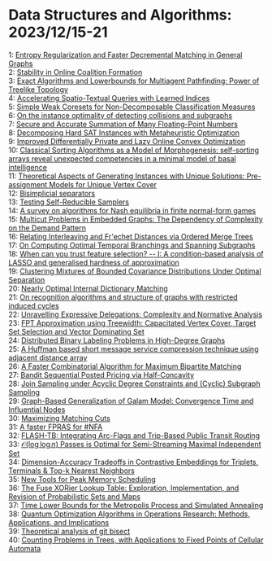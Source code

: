 # Data Structures and Algorithms: 2023/12/15-21  
1: [Entropy Regularization and Faster Decremental Matching in General Graphs](https://doi.org/10.48550/arXiv.2312.09077)  
2: [Stability in Online Coalition Formation](https://doi.org/10.48550/arXiv.2312.09119)  
3: [Exact Algorithms and Lowerbounds for Multiagent Pathfinding: Power of  Treelike Topology](https://doi.org/10.48550/arXiv.2312.09646)  
4: [Accelerating Spatio-Textual Queries with Learned Indices](https://doi.org/10.48550/arXiv.2312.09864)  
5: [Simple Weak Coresets for Non-Decomposable Classification Measures](https://doi.org/10.48550/arXiv.2312.09885)  
6: [On the instance optimality of detecting collisions and subgraphs](https://doi.org/10.48550/arXiv.2312.10196)  
7: [Secure and Accurate Summation of Many Floating-Point Numbers](https://doi.org/10.48550/arXiv.2312.10247)  
8: [Decomposing Hard SAT Instances with Metaheuristic Optimization](https://doi.org/10.48550/arXiv.2312.10436)  
9: [Improved Differentially Private and Lazy Online Convex Optimization](https://doi.org/10.48550/arXiv.2312.11534)  
10: [Classical Sorting Algorithms as a Model of Morphogenesis: self-sorting  arrays reveal unexpected competencies in a minimal model of basal  intelligence](https://doi.org/10.48550/arXiv.2401.05375)  
11: [Theoretical Aspects of Generating Instances with Unique Solutions:  Pre-assignment Models for Unique Vertex Cover](https://doi.org/10.48550/arXiv.2312.10599)  
12: [Bisimplicial separators](https://doi.org/10.48550/arXiv.2312.10830)  
13: [Testing Self-Reducible Samplers](https://doi.org/10.48550/arXiv.2312.10999)  
14: [A survey on algorithms for Nash equilibria in finite normal-form games](https://doi.org/10.48550/arXiv.2312.11063)  
15: [Multicut Problems in Embedded Graphs: The Dependency of Complexity on  the Demand Pattern](https://doi.org/10.48550/arXiv.2312.11086)  
16: [Relating Interleaving and Fr\'echet Distances via Ordered Merge Trees](https://doi.org/10.48550/arXiv.2312.11113)  
17: [On Computing Optimal Temporal Branchings and Spanning Subgraphs](https://doi.org/10.48550/arXiv.2312.11390)  
18: [When can you trust feature selection? -- I: A condition-based analysis  of LASSO and generalised hardness of approximation](https://doi.org/10.48550/arXiv.2312.11425)  
19: [Clustering Mixtures of Bounded Covariance Distributions Under Optimal  Separation](https://doi.org/10.48550/arXiv.2312.11769)  
20: [Nearly Optimal Internal Dictionary Matching](https://doi.org/10.48550/arXiv.2312.11873)  
21: [On recognition algorithms and structure of graphs with restricted  induced cycles](https://doi.org/10.48550/arXiv.2312.11876)  
22: [Unravelling Expressive Delegations: Complexity and Normative Analysis](https://doi.org/10.48550/arXiv.2312.11932)  
23: [FPT Approximation using Treewidth: Capacitated Vertex Cover, Target Set  Selection and Vector Dominating Set](https://doi.org/10.48550/arXiv.2312.11944)  
24: [Distributed Binary Labeling Problems in High-Degree Graphs](https://doi.org/10.48550/arXiv.2312.12243)  
25: [A Huffman based short message service compression technique using  adjacent distance array](https://doi.org/10.48550/arXiv.2312.12495)  
26: [A Faster Combinatorial Algorithm for Maximum Bipartite Matching](https://doi.org/10.48550/arXiv.2312.12584)  
27: [Bandit Sequential Posted Pricing via Half-Concavity](https://doi.org/10.48550/arXiv.2312.12794)  
28: [Join Sampling under Acyclic Degree Constraints and (Cyclic) Subgraph  Sampling](https://doi.org/10.48550/arXiv.2312.12797)  
29: [Graph-Based Generalization of Galam Model: Convergence Time and  Influential Nodes](https://doi.org/10.48550/arXiv.2312.12811)  
30: [Maximizing Matching Cuts](https://doi.org/10.48550/arXiv.2312.12960)  
31: [A faster FPRAS for #NFA](https://doi.org/10.48550/arXiv.2312.13320)  
32: [FLASH-TB: Integrating Arc-Flags and Trip-Based Public Transit Routing](https://doi.org/10.48550/arXiv.2312.13146)  
33: [$\mathcal{O}(\log\log{n})$ Passes is Optimal for Semi-Streaming Maximal  Independent Set](https://doi.org/10.48550/arXiv.2312.13178)  
34: [Dimension-Accuracy Tradeoffs in Contrastive Embeddings for Triplets,  Terminals & Top-k Nearest Neighbors](https://doi.org/10.48550/arXiv.2312.13490)  
35: [New Tools for Peak Memory Scheduling](https://doi.org/10.48550/arXiv.2312.13526)  
36: [The Fuse XORier Lookup Table: Exploration, Implementation, and Revision  of Probabilistic Sets and Maps](https://doi.org/10.48550/arXiv.2312.13541)  
37: [Time Lower Bounds for the Metropolis Process and Simulated Annealing](https://doi.org/10.48550/arXiv.2312.13554)  
38: [Quantum Optimization Algorithms in Operations Research: Methods,  Applications, and Implications](https://doi.org/10.48550/arXiv.2312.13636)  
39: [Theoretical analysis of git bisect](https://doi.org/10.48550/arXiv.2312.13644)  
40: [Counting Problems in Trees, with Applications to Fixed Points of  Cellular Automata](https://doi.org/10.48550/arXiv.2312.13769)  